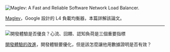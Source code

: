 ![Maglev: A Fast and Reliable Software Network Load Balancer.](https://i.imgur.com/tTQo0cN.png)

[Maglev](essay/web/maglev.md)，Google 設計的 L4 負載均衡器，本篇詳解該論文。

---

![開發體驗是否優良？心流、回饋、認知負荷是三個重要指標](https://i.imgur.com/TE2FmGE.png)

[開發體驗的改進](essay/devex-in-action.md)，開發體驗要優化，但是該怎麼讓他用數據證明是否有效？
